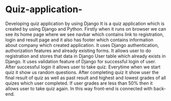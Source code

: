 # Quiz-application-
Developing quiz application by using Django
It is a quiz application which is created by using Django and Python.
Firstly when it runs on browser we can see its home page where we see navbar which contains link to registration, login and result page and it also has footer which contains information about company which created application.
It uses Django authentication, authorization features and already existing forms.
It allows user to do registration and stores that data in Django User table which already exists in Django.
It uses validation feature of Django for successful login of user.
After successful login it allows user to take quiz.
Everytime when we start quiz it show us random questions.
After completing quiz it show user the final result of quiz as well as  past result and highest and lowest grades of all quizes which user completed.
If user grades are less than 50% then it allows user to take quiz again.
In this way front-end is connected with back-end.
